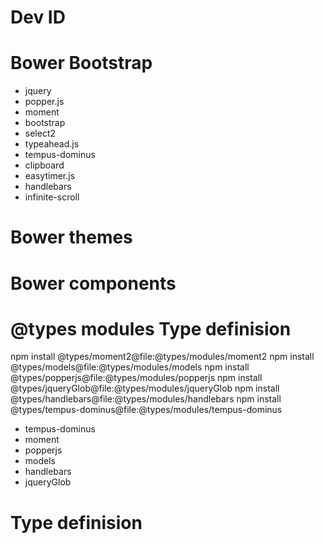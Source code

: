 # Dev ID

# Bower Bootstrap

- jquery
- popper.js
- moment
- bootstrap
- select2
- typeahead.js
- tempus-dominus
- clipboard
- easytimer.js
- handlebars
- infinite-scroll

# Bower themes

# Bower components

# @types modules Type definision

npm install @types/moment2@file:@types/modules/moment2
npm install @types/models@file:@types/modules/models
npm install @types/popperjs@file:@types/modules/popperjs
npm install @types/jqueryGlob@file:@types/modules/jqueryGlob
npm install @types/handlebars@file:@types/modules/handlebars
npm install @types/tempus-dominus@file:@types/modules/tempus-dominus

- tempus-dominus
- moment
- popperjs
- models
- handlebars
- jqueryGlob

# Type definision

